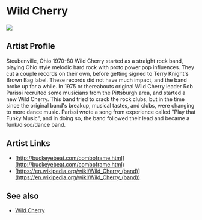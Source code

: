 # Wild Cherry

![](../../asssets/artists/Wild_Cherry.png)

## Artist Profile

Steubenville, Ohio 1970-80
Wild Cherry started as a straight rock band, playing Ohio style melodic hard rock with proto power pop influences. They cut a couple records on their own, before getting signed to Terry Knight's Brown Bag label. These records did not have much impact, and the band broke up for a while. In 1975 or thereabouts original Wild Cherry leader Rob Parissi recruited some musicians from the Pittsburgh area, and started a new Wild Cherry. This band tried to crack the rock clubs, but in the time since the original band's breakup, musical tastes, and clubs, were changing to more dance music. Parissi wrote a song from experience called "Play that Funky Music", and in doing so, the band followed their lead and became a funk/disco/dance band.

## Artist Links

- [http://buckeyebeat.com/comboframe.html](http://buckeyebeat.com/comboframe.html)
- [https://en.wikipedia.org/wiki/Wild_Cherry_(band)](https://en.wikipedia.org/wiki/Wild_Cherry_(band))


## See also

- [Wild Cherry](Wild_Cherry-Wild_Cherry.md)
